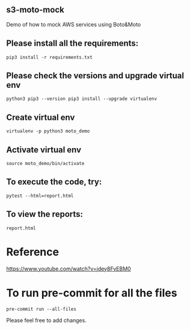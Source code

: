 ## s3-moto-mock
Demo of how to mock AWS services using Boto&Moto 

## Please install all the requirements:
`pip3 install -r requirements.txt`

## Please check the versions and upgrade virtual env
`python3
pip3 --version
pip3 install --upgrade virtualenv`

## Create virtual env
`virtualenv -p python3 moto_demo`

## Activate virtual env
`source moto_demo/bin/activate`

## To execute the code, try:
`pytest --html=report.html`

## To view the reports:
`report.html`

# Reference
https://www.youtube.com/watch?v=jdey8FvEBM0

# To run pre-commit for all the files
`pre-commit run --all-files`

Please feel free to add changes.